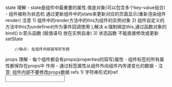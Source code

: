 state
    理解
        - state是组件中最重要的属性.值是对象(可以包含多个key-value组合) 
        - 组件被称为状态机 通过更新组件中的state来更新对应的页面显示(重新渲染组件render)
    注意
        1) 组件中的render方法中的this为组件的实例对象
        2) 组件自定义的方法中this为undefined(作为事件回调使用 ),解决
            a:强制绑定this,通过函数对象的bind()
            b:箭头函数  (赋值语句 放在实例自身)
        3) 状态函数 不能直接修改或更新 setState
        
        //缺点: 在组件内部就写好东西 
props
    理解
        - 每个组件都会有props(properties的简写)属性
        - 组件标签的所有属性都保存在props中
    作用
        - 通过标签属性从组件外向组件内传递变化的数据
        - 注意: 组件内部不要修改props数据
refs
    1) 字符串形式的ref
        <input ref="input1"/>